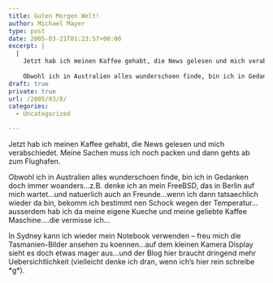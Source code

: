 ```yaml
---
title: Guten Morgen Welt!
author: Michael Mayer
type: post
date: 2005-03-21T01:23:57+00:00
excerpt: |
  |
    Jetzt hab ich meinen Kaffee gehabt, die News gelesen und mich verabschiedet. Meine Sachen muss ich noch packen und dann gehts ab zum Flughafen.
    
    Obwohl ich in Australien alles wunderschoen finde, bin ich in Gedanken doch immer woanders...z.B. denke ich an mein FreeBSD, das in Berlin auf mich wartet...und natuerlich auch an Freunde...wenn ich dann tatsaechlich wieder da bin, bekomm ich bestimmt nen Schock wegen der Temperatur...ausserdem hab ich da meine eigene Kueche und meine geliebte Kaffee Maschine....die vermisse ich...
draft: true
private: true
url: /2005/03/8/
categories:
  - Uncategorized

---
```

Jetzt hab ich meinen Kaffee gehabt, die News gelesen und mich verabschiedet. Meine Sachen muss ich noch packen und dann gehts ab zum Flughafen.

Obwohl ich in Australien alles wunderschoen finde, bin ich in Gedanken doch immer woanders&#8230;z.B. denke ich an mein FreeBSD, das in Berlin auf mich wartet&#8230;und natuerlich auch an Freunde&#8230;wenn ich dann tatsaechlich wieder da bin, bekomm ich bestimmt nen Schock wegen der Temperatur&#8230;ausserdem hab ich da meine eigene Kueche und meine geliebte Kaffee Maschine&#8230;.die vermisse ich&#8230;

In Sydney kann ich wieder mein Notebook verwenden &#8211; freu mich die Tasmanien-Bilder ansehen zu koennen&#8230;auf dem kleinen Kamera Display sieht es doch etwas mager aus&#8230;und der Blog hier braucht dringend mehr Uebersichtlichkeit (vielleicht denke ich dran, wenn ich&#8217;s hier rein schreibe \*g\*).